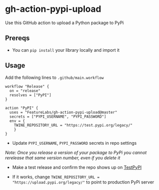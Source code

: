 # gh-action-pypi-upload
Use this GitHub action to upload a Python package to PyPi

## Prereqs 

* You can `pip install` your library locally and import it

## Usage 

Add the following lines to `.github/main.workflow`

```
workflow "Release" {
  on = "release"
  resolves = ["PyPI"]
}

action "PyPI" {
  uses = "FeatureLabs/gh-action-pypi-upload@master"
  secrets = ["PYPI_USERNAME", "PYPI_PASSWORD"]
  env = {
    TWINE_REPOSITORY_URL = "https://test.pypi.org/legacy/"
    }
}
```

*  Update `PYPI_USERNAME`, `PYPI_PASSWORD` secrets in repo settings

*Note: Once you release a version of your package to PyPi you cannot rerelease that same version number, even if you delete it*

* Make a test release and confirm the repo shows up on [TestPyPI](https://test.pypi.org/)

* If it works, change `TWINE_REPOSITORY_URL = "https://upload.pypi.org/legacy/"` to point to production PyPi server

